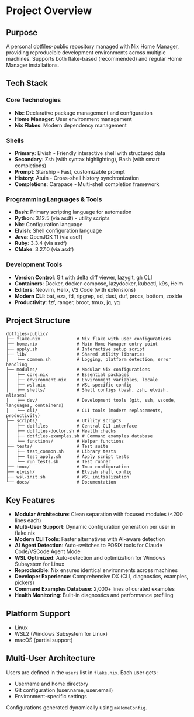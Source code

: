 # Project Overview

## Purpose
A personal dotfiles-public repository managed with Nix Home Manager, providing reproducible development environments across multiple machines. Supports both flake-based (recommended) and regular Home Manager installations.

## Tech Stack

### Core Technologies
- **Nix**: Declarative package management and configuration
- **Home Manager**: User environment management
- **Nix Flakes**: Modern dependency management

### Shells
- **Primary**: Elvish - Friendly interactive shell with structured data
- **Secondary**: Zsh (with syntax highlighting), Bash (with smart completions)
- **Prompt**: Starship - Fast, customizable prompt
- **History**: Atuin - Cross-shell history synchronization
- **Completions**: Carapace - Multi-shell completion framework

### Programming Languages & Tools
- **Bash**: Primary scripting language for automation
- **Python**: 3.12.5 (via asdf) - utility scripts
- **Nix**: Configuration language
- **Elvish**: Shell configuration language
- **Java**: OpenJDK 11 (via asdf)
- **Ruby**: 3.3.4 (via asdf)
- **CMake**: 3.27.0 (via asdf)

### Development Tools
- **Version Control**: Git with delta diff viewer, lazygit, gh CLI
- **Containers**: Docker, docker-compose, lazydocker, kubectl, k9s, Helm
- **Editors**: Neovim, Helix, VS Code (with extensions)
- **Modern CLI**: bat, eza, fd, ripgrep, sd, dust, duf, procs, bottom, zoxide
- **Productivity**: fzf, ranger, broot, tmux, jq, yq

## Project Structure

```
dotfiles-public/
├── flake.nix              # Nix flake with user configurations
├── home.nix               # Main Home Manager entry point
├── apply.sh               # Interactive setup script
├── lib/                   # Shared utility libraries
│   └── common.sh          # Logging, platform detection, error handling
├── modules/               # Modular Nix configurations
│   ├── core.nix           # Essential packages
│   ├── environment.nix    # Environment variables, locale
│   ├── wsl.nix            # WSL-specific config
│   ├── shells/            # Shell configs (bash, zsh, elvish, aliases)
│   ├── dev/               # Development tools (git, ssh, vscode, languages, containers)
│   └── cli/               # CLI tools (modern replacements, productivity)
├── scripts/               # Utility scripts
│   ├── dotfiles           # Central CLI interface
│   ├── dotfiles-doctor.sh # Health checks
│   ├── dotfiles-examples.sh # Command examples database
│   └── functions/         # Helper functions
├── tests/                 # Test suite
│   ├── test_common.sh     # Library tests
│   ├── test_apply.sh      # Apply script tests
│   └── run_tests.sh       # Test runner
├── tmux/                  # Tmux configuration
├── elvish/                # Elvish shell config
├── wsl-init.sh            # WSL initialization
└── docs/                  # Documentation

```

## Key Features

- **Modular Architecture**: Clean separation with focused modules (<200 lines each)
- **Multi-User Support**: Dynamic configuration generation per user in flake.nix
- **Modern CLI Tools**: Faster alternatives with AI-aware detection
- **AI Agent Detection**: Auto-switches to POSIX tools for Claude Code/VSCode Agent Mode
- **WSL Optimized**: Auto-detection and optimization for Windows Subsystem for Linux
- **Reproducible**: Nix ensures identical environments across machines
- **Developer Experience**: Comprehensive DX (CLI, diagnostics, examples, pickers)
- **Command Examples Database**: 2,000+ lines of curated examples
- **Health Monitoring**: Built-in diagnostics and performance profiling

## Platform Support
- Linux
- WSL2 (Windows Subsystem for Linux)
- macOS (partial support)

## Multi-User Architecture
Users are defined in the `users` list in `flake.nix`. Each user gets:
- Username and home directory
- Git configuration (user.name, user.email)
- Environment-specific settings

Configurations generated dynamically using `mkHomeConfig`.

